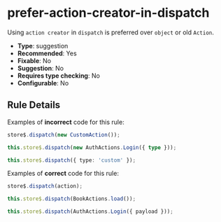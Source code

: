 # prefer-action-creator-in-dispatch

Using `action creator` in `dispatch` is preferred over `object` or old `Action`.

- **Type**: suggestion
- **Recommended**: Yes
- **Fixable**: No
- **Suggestion**: No
- **Requires type checking**: No
- **Configurable**: No

<!-- Everything above this generated, do not edit -->
<!-- MANUAL-DOC:START -->

## Rule Details

Examples of **incorrect** code for this rule:

```ts
store$.dispatch(new CustomAction());

this.store$.dispatch(new AuthActions.Login({ type }));

this.store$.dispatch({ type: 'custom' });
```

Examples of **correct** code for this rule:

```ts
store$.dispatch(action);

this.store$.dispatch(BookActions.load());

this.store$.dispatch(AuthActions.Login({ payload }));
```
